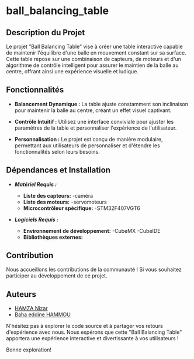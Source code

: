 # ball_balancing_table

## Description du Projet

Le projet "Ball Balancing Table" vise à créer une table interactive capable de maintenir l'équilibre d'une balle en mouvement constant sur sa surface.
Cette table repose sur une combinaison de capteurs, de moteurs et d'un algorithme de contrôle intelligent pour assurer le maintien de la balle au centre, 
offrant ainsi une expérience visuelle et ludique.

## Fonctionnalités

- **Balancement Dynamique :** 
	La table ajuste constamment son inclinaison pour maintenir la balle au centre, créant un effet visuel captivant.
  
- **Contrôle Intuitif :** 
	Utilisez une interface conviviale pour ajuster les paramètres de la table et personnaliser l'expérience de l'utilisateur.

- **Personnalisation :** 
	Le projet est conçu de manière modulaire, permettant aux utilisateurs de personnaliser et d'étendre les fonctionnalités selon leurs besoins.

## Dépendances et Installation

- ***Matériel Requis :***
  - **Liste des capteurs:**
	-caméra
  - **Liste des moteurs:**
	-servomoteurs
  - **Microcontrôleur spécifique:**
	-STM32F407VGT6

- ***Logiciels Requis :***
  - **Environnement de développement:**
	-CubeMX
	-CubeIDE
  - **Bibliothèques externes:**

## Contribution

Nous accueillons les contributions de la communauté ! Si vous souhaitez participer au développement de ce projet.

## Auteurs

- [HAMZA Nizar](https://github.com/nizarhamza)
- [Baha eddine HAMMOU](https://github.com/baha-eddine-hammou)


N'hésitez pas à explorer le code source et à partager vos retours d'expérience avec nous. Nous espérons que cette "Ball Balancing Table" apportera une expérience interactive et divertissante à vos utilisateurs !

Bonne exploration!
